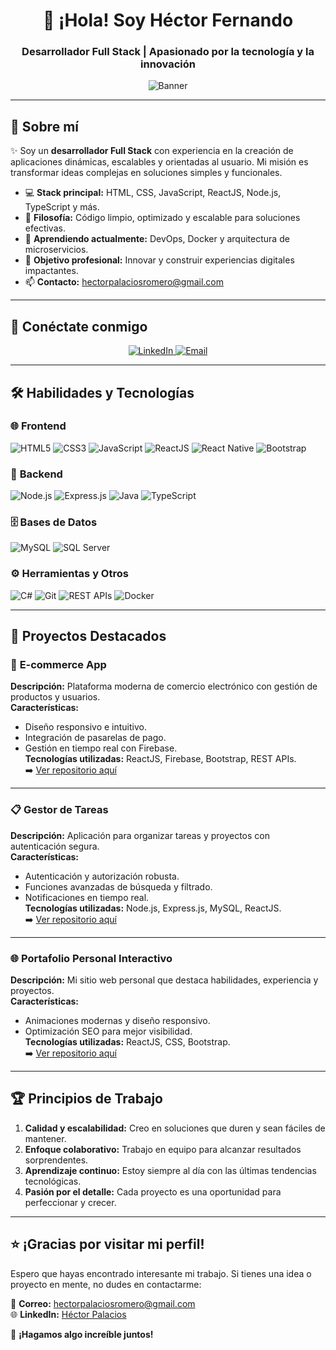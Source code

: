 <h1 align="center">👋 ¡Hola! Soy Héctor Fernando</h1>
<h3 align="center">Desarrollador Full Stack | Apasionado por la tecnología y la innovación</h3>

<p align="center">
  <img src="https://user-images.githubusercontent.com/74038190/217538491-f6846784-4d91-4b5e-a9e0-285aeed3faff.gif" alt="Banner" />
</p>

---

## 🚀 Sobre mí  

✨ Soy un **desarrollador Full Stack** con experiencia en la creación de aplicaciones dinámicas, escalables y orientadas al usuario. Mi misión es transformar ideas complejas en soluciones simples y funcionales.  

- 💻 **Stack principal:** HTML, CSS, JavaScript, ReactJS, Node.js, TypeScript y más.  
- 🎯 **Filosofía:** Código limpio, optimizado y escalable para soluciones efectivas.  
- 🌱 **Aprendiendo actualmente:** DevOps, Docker y arquitectura de microservicios.  
- 🌟 **Objetivo profesional:** Innovar y construir experiencias digitales impactantes.  
- 📫 **Contacto:** [hectorpalaciosromero@gmail.com](mailto:hectorpalaciosromero@gmail.com)  

---

## 🔗 Conéctate conmigo  

<p align="center">
  <a href="https://linkedin.com/in/hectorpalaciosromero" target="_blank">
    <img src="https://img.shields.io/badge/LinkedIn-Hector%20Palacios-blue?style=for-the-badge&logo=linkedin&logoColor=white" alt="LinkedIn" />
  </a>
  <a href="mailto:hectorpalaciosromero@gmail.com" target="_blank">
    <img src="https://img.shields.io/badge/Email-hectorpalaciosromero@gmail.com-red?style=for-the-badge&logo=gmail&logoColor=white" alt="Email" />
  </a>
</p>

---

## 🛠️ Habilidades y Tecnologías  

### 🌐 **Frontend**  
<p>
  <img src="https://img.shields.io/badge/HTML5-E34F26?style=for-the-badge&logo=html5&logoColor=white" alt="HTML5" />
  <img src="https://img.shields.io/badge/CSS3-1572B6?style=for-the-badge&logo=css3&logoColor=white" alt="CSS3" />
  <img src="https://img.shields.io/badge/JavaScript-F7DF1E?style=for-the-badge&logo=javascript&logoColor=black" alt="JavaScript" />
  <img src="https://img.shields.io/badge/React-61DAFB?style=for-the-badge&logo=react&logoColor=black" alt="ReactJS" />
  <img src="https://img.shields.io/badge/React_Native-61DAFB?style=for-the-badge&logo=react&logoColor=black" alt="React Native" />
  <img src="https://img.shields.io/badge/Bootstrap-7952B3?style=for-the-badge&logo=bootstrap&logoColor=white" alt="Bootstrap" />
</p>

### 🔧 **Backend**  
<p>
  <img src="https://img.shields.io/badge/Node.js-43853D?style=for-the-badge&logo=node.js&logoColor=white" alt="Node.js" />
  <img src="https://img.shields.io/badge/Express.js-404D59?style=for-the-badge" alt="Express.js" />
  <img src="https://img.shields.io/badge/Java-007396?style=for-the-badge&logo=java&logoColor=white" alt="Java" />
  <img src="https://img.shields.io/badge/TypeScript-3178C6?style=for-the-badge&logo=typescript&logoColor=white" alt="TypeScript" />
</p>

### 🗄️ **Bases de Datos**  
<p>
  <img src="https://img.shields.io/badge/MySQL-4479A1?style=for-the-badge&logo=mysql&logoColor=white" alt="MySQL" />
  <img src="https://img.shields.io/badge/Microsoft_SQL_Server-CC2927?style=for-the-badge&logo=microsoft-sql-server&logoColor=white" alt="SQL Server" />
</p>

### ⚙️ **Herramientas y Otros**  
<p>
  <img src="https://img.shields.io/badge/C Sharp-239120?style=for-the-badge&logo=c-sharp&logoColor=white" alt="C#" />
  <img src="https://img.shields.io/badge/Git-F05032?style=for-the-badge&logo=git&logoColor=white" alt="Git" />
  <img src="https://img.shields.io/badge/REST APIs-02569B?style=for-the-badge" alt="REST APIs" />
  <img src="https://img.shields.io/badge/Docker-2496ED?style=for-the-badge&logo=docker&logoColor=white" alt="Docker" />
</p>

---

## 🌟 Proyectos Destacados  

### 🛒 **E-commerce App**  
**Descripción:** Plataforma moderna de comercio electrónico con gestión de productos y usuarios.  
**Características:**  
- Diseño responsivo e intuitivo.  
- Integración de pasarelas de pago.  
- Gestión en tiempo real con Firebase.  
**Tecnologías utilizadas:** ReactJS, Firebase, Bootstrap, REST APIs.  
➡️ [Ver repositorio aquí](#)

---

### 📋 **Gestor de Tareas**  
**Descripción:** Aplicación para organizar tareas y proyectos con autenticación segura.  
**Características:**  
- Autenticación y autorización robusta.  
- Funciones avanzadas de búsqueda y filtrado.  
- Notificaciones en tiempo real.  
**Tecnologías utilizadas:** Node.js, Express.js, MySQL, ReactJS.  
➡️ [Ver repositorio aquí](#)

---

### 🌐 **Portafolio Personal Interactivo**  
**Descripción:** Mi sitio web personal que destaca habilidades, experiencia y proyectos.  
**Características:**  
- Animaciones modernas y diseño responsivo.  
- Optimización SEO para mejor visibilidad.  
**Tecnologías utilizadas:** ReactJS, CSS, Bootstrap.  
➡️ [Ver repositorio aquí](#)

---

## 🏆 Principios de Trabajo  

1. **Calidad y escalabilidad:** Creo en soluciones que duren y sean fáciles de mantener.  
2. **Enfoque colaborativo:** Trabajo en equipo para alcanzar resultados sorprendentes.  
3. **Aprendizaje continuo:** Estoy siempre al día con las últimas tendencias tecnológicas.  
4. **Pasión por el detalle:** Cada proyecto es una oportunidad para perfeccionar y crecer.  

---

## ⭐ ¡Gracias por visitar mi perfil!

Espero que hayas encontrado interesante mi trabajo. Si tienes una idea o proyecto en mente, no dudes en contactarme:  

📩 **Correo:** [hectorpalaciosromero@gmail.com](mailto:hectorpalaciosromero@gmail.com)  
🌐 **LinkedIn:** [Héctor Palacios](https://linkedin.com/in/hectorpalaciosromero)  

🚀 **¡Hagamos algo increíble juntos!**

